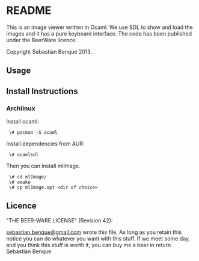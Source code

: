 # README
This is an image viewer written in Ocaml. We use SDL to show and load the images
and it has a pure keyboard interface. The code has been published under the
BeerWare licence. 

Copyright Sebastian Benque 2013.

## Usage


## Install Instructions

### Archlinux
Install ocaml:

     \# pacman -S ocaml

Install dependencies from AUR:

     \# ocamlsdl
    
Then you can install mlImage.

     \# cd mlImage/
     \# omake
     \# cp mlImage.opt <dir of choice>

## Licence
"THE BEER-WARE LICENSE" (Revision 42):

<sebastian.benque@gmail.com> wrote this file. As long as you retain this notice you
can do whatever you want with this stuff. If we meet some day, and you think
this stuff is worth it, you can buy me a beer in return Sebastian Benque
